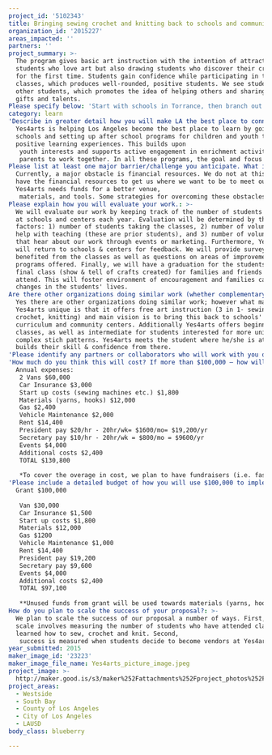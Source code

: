 ```yaml
---
project_id: '5102343'
title: Bringing sewing crochet and knitting back to schools and communities
organization_id: '2015227'
areas_impacted: ''
partners: ''
project_summary: >-
  The program gives basic art instruction with the intention of attracting
  students who love art but also drawing students who discover their creativity
  for the first time. Students gain confidence while participating in these
  classes, which produces well-rounded, positive students. We see students teach
  other students, which promotes the idea of helping others and sharing our
  gifts and talents.
Please specify below: 'Start with schools in Torrance, then branch out neighboring cities in LA'
category: learn
'Describe in greater detail how you will make LA the best place to connect:': >-
  Yes4arts is helping Los Angeles become the best place to learn by going to
  schools and setting up after school programs for children and youth to provide
  positive learning experiences. This builds upon
   youth interests and supports active engagement in enrichment activities. Then, Yes4arts is targeting women's shelters to promote psychological and emotional safety and provide job opportunities for the women with their creative products from instruction. Another goal of Yes4arts is teaching at community centers to involve the community as partners in the program and encourages children and
   parents to work together. In all these programs, the goal and focus is to provide opportunity and improvement in the lives of those students through learning of basic art instruction as well as more intermediate instruction.
Please list at least one major barrier/challenge you anticipate. What is your strategy for overcoming these obstacles?: >-
  Currently, a major obstacle is financial resources. We do not at this moment
  have the financial resources to get us where we want to be to meet our goals.
  Yes4arts needs funds for a better venue, 
   materials, and tools. Some strategies for overcoming these obstacles include having events, fundraisers, donations from arts & crafts stores, and sponsorships (i.e. Joann's, individuals). A big part of overcoming our financial obstacle would be receiving grants. Grants will take Yes4arts where it belongs- in schools and community centers- where it can really begin to make the most difference in LA.
Please explain how you will evaluate your work.: >-
  We will evaluate our work by keeping track of the number of students we teach
  at schools and centers each year. Evaluation will be determined by three
  factors: 1) number of students taking the classes, 2) number of volunteers who
  help with teaching (these are prior students), and 3) number of volunteers
  that hear about our work through events or marketing. Furthermore, Yes4arts
  will return to schools & centers for feedback. We will provide surveys of how
  benefited from the classes as well as questions on areas of improvement in the
  programs offered. Finally, we will have a graduation for the students in the
  final class (show & tell of crafts created) for families and friends to
  attend. This will foster environment of encouragement and families can see the
  changes in the students' lives.
Are there other organizations doing similar work (whether complementary or competitive)? What is unique about your proposed approach?: >-
  Yes there are other organizations doing similar work; however what makes
  Yes4arts unique is that it offers free art instruction (3 in 1- sewing,
  crochet, knitting) and main vision is to bring this back to schools'
  curriculum and community centers. Additionally Yes4arts offers beginner
  classes, as well as intermediate for students interested for more unique or
  complex stich patterns. Yes4arts meets the student where he/she is at- and
  builds their skill & confidence from there.
'Please identify any partners or collaborators who will work with you on this project. How much of the $100,000 grant award will each partner receive?': Not applicable
'How much do you think this will cost? If more than $100,000 – how will you cover the additional costs?': |-
  Annual expenses:
   2 Vans $60,000
   Car Insurance $3,000
   Start up costs (sewing machines etc.) $1,800
   Materials (yarns, hooks) $12,000
   Gas $2,400
   Vehicle Maintenance $2,000
   Rent $14,400
   President pay $20/hr - 20hr/wk= $1600/mo= $19,200/yr
   Secretary pay $10/hr - 20hr/wk = $800/mo = $9600/yr
   Events $4,000
   Additional costs $2,400
   TOTAL $130,800
   
   *To cover the overage in cost, we plan to have fundraisers (i.e. fashion shows) and marketing events to raise funds and more awareness of Yes4arts in the community and schools. Also, buying a second van is commensurate to number of volunteers and visits to school and centers. With regards to the rent, Yes4arts will have a center where students in the schools/centers can attend further art classes. Thus if the schools allow for a limited timeframe of art classes, then there is a central location for art classes.
'Please include a detailed budget of how you will use $100,000 to implement this project.': |-
  Grant $100,000
   
   Van $30,000
   Car Insurance $1,500
   Start up costs $1,800
   Materials $12,000
   Gas $1200
   Vehicle Maintenance $1,000
   Rent $14,400
   President pay $19,200
   Secretary pay $9,600
   Events $4,000
   Additional costs $2,400
   TOTAL $97,100
   
   **Unused funds from grant will be used towards materials (yarns, hooks).
How do you plan to scale the success of your proposal?: >-
  We plan to scale the success of our proposal a number of ways. First, the
  scale involves measuring the number of students who have attended classes and
  learned how to sew, crochet and knit. Second,
   success is measured when students decide to become vendors at Yes4arts events and showcase their art designs. Finally, success is measured when students return to our classes with positive updates of their lives, have made education a priority, and have become positive role models in the community for other new students. This is when Yes4arts can be proud of making a difference, one student at a time.
year_submitted: 2015
maker_image_id: '23223'
maker_image_file_name: Yes4arts_picture_image.jpeg
project_image: >-
  http://maker.good.is/s3/maker%252Fattachments%252Fproject_photos%252Fimages%252F23223%252Fdisplay%252FYes4arts_picture_image.jpeg=c570x385
project_areas:
  - Westside
  - South Bay
  - County of Los Angeles
  - City of Los Angeles
  - LAUSD
body_class: blueberry

---
```

